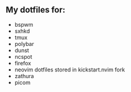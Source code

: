 ## My dotfiles for:
- bspwm
- sxhkd
- tmux
- polybar
- dunst
- ncspot
- firefox
- neovim dotfiles stored in kickstart.nvim fork
- zathura
- picom
